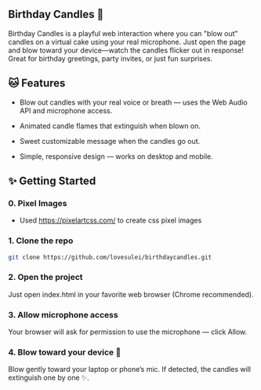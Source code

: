 
## Birthday Candles 🎂
Birthday Candles is a playful web interaction where you can "blow out" candles on a virtual cake using your real microphone. Just open the page and blow toward your device—watch the candles flicker out in response! Great for birthday greetings, party invites, or just fun surprises.

## 🐱 Features
* Blow out candles with your real voice or breath — uses the Web Audio API and microphone access.

* Animated candle flames that extinguish when blown on.

* Sweet customizable message when the candles go out.

* Simple, responsive design — works on desktop and mobile.

## ✨ Getting Started
### 0. Pixel Images
* Used https://pixelartcss.com/ to create css pixel images

### 1. Clone the repo
```bash
git clone https://github.com/lovesulei/birthdaycandles.git
```
### 2. Open the project
Just open index.html in your favorite web browser (Chrome recommended).

### 3. Allow microphone access
Your browser will ask for permission to use the microphone — click Allow.

### 4. Blow toward your device 🎂
Blow gently toward your laptop or phone’s mic. If detected, the candles will extinguish one by one ✨.

